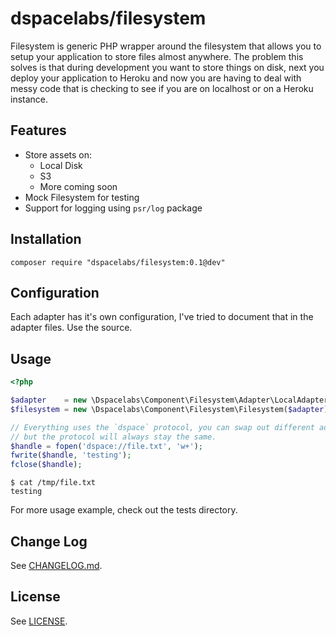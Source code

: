 dspacelabs/filesystem
=====================

Filesystem is generic PHP wrapper around the filesystem that allows you to setup
your application to store files almost anywhere. The problem this solves is that
during development you want to store things on disk, next you deploy your
application to Heroku and now you are having to deal with messy code that is
checking to see if you are on localhost or on a Heroku instance.

## Features

- Store assets on:
  - Local Disk
  - S3
  - More coming soon
- Mock Filesystem for testing
- Support for logging using `psr/log` package

## Installation

```shell
composer require "dspacelabs/filesystem:0.1@dev"
```

## Configuration

Each adapter has it's own configuration, I've tried to document that in the
adapter files. Use the source.

## Usage

```php
<?php

$adapter    = new \Dspacelabs\Component\Filesystem\Adapter\LocalAdapter('/tmp');
$filesystem = new \Dspacelabs\Component\Filesystem\Filesystem($adapter);

// Everything uses the `dspace` protocol, you can swap out different adapters
// but the protocol will always stay the same.
$handle = fopen('dspace://file.txt', 'w+');
fwrite($handle, 'testing');
fclose($handle);
```

```shell
$ cat /tmp/file.txt
testing
```

For more usage example, check out the tests directory.

## Change Log

See [CHANGELOG.md].

## License

See [LICENSE].

[CHANGELOG.md]: CHANGELOG.md
[LICENSE]: LICENSE
